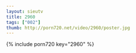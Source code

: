 ```yaml
--- 
layout: sieutv
title: 2960
tags: ["002"]
thumb: http://porn720.net/video/2960/poster.jpg
---
```

{% include porn720 key="2960" %} 
